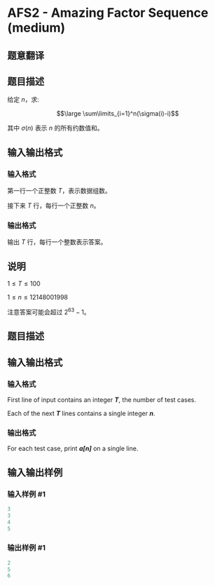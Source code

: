 # AFS2 - Amazing Factor Sequence (medium)

## 题意翻译

## 题目描述

给定 $n$，求:

$$\large \sum\limits_{i=1}^n(\sigma(i)-i)$$

其中 $\sigma(n)$ 表示 $n$ 的所有约数值和。

## 输入输出格式

### 输入格式

第一行一个正整数 $T$，表示数据组数。

接下来 $T$ 行，每行一个正整数 $n$。

### 输出格式

输出 $T$ 行，每行一个整数表示答案。

## 说明

$1\le T \le 100$

$1\le n \le12148001998$

注意答案可能会超过 $2^{63}-1$。

## 题目描述

## 输入输出格式

### 输入格式

First line of input contains an integer **_T_**, the number of test cases.

Each of the next **_T_** lines contains a single integer **_n_**.

### 输出格式

For each test case, print **_a\[n\]_** on a single line.

## 输入输出样例

### 输入样例 #1

```cpp
3
3
4
5
```


### 输出样例 #1

```cpp
2
5
6
```


